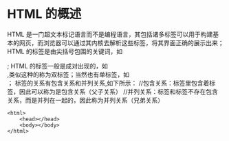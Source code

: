 # HTML 的概述

HTML 是一门超文本标记语言而不是编程语言，其包括诸多标签可以用于构建基本的网页，而浏览器可以通过其内核去解析这些标签，将其界面正确的展示出来；
HTML 的标签是由尖括号包围的关键词，如<div>;
HTML 的标签一般是成对出现的，如<div></div>,类似这种的称为双标签；当然也有单标签，如<br>；
标签的关系有包含关系和并列关系,如下所示：
//包含关系：<html>标签里包含着<head>标签，因此可以称为是包含关系（父子关系）
//并列关系：<head>标签和<body>标签不存在包含关系，而是并列在一起的，因此称为并列关系（兄弟关系）

```
<html>
    <head></head>
    <body></body>
</html>
```
